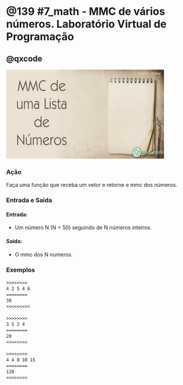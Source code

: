 # @139 #7_math -  MMC de vários números. Laboratório Virtual de Programação
## @qxcode

![](capa.jpg)

### Ação

Faça uma função que receba um vetor e retorne e mmc dos números.  

### Entrada e Saida

#### Entrada:

*   Um número N (N < 50) seguindo de N números inteiros.

#### Saida:

*   O mmc dos N numeros.

### Exemplos

```
>>>>>>>>
4 2 5 4 6
========
30
<<<<<<<<<

>>>>>>>>
3 5 2 4
========
20
<<<<<<<<

>>>>>>>>
4 4 8 10 15
========
120
<<<<<<<<
```